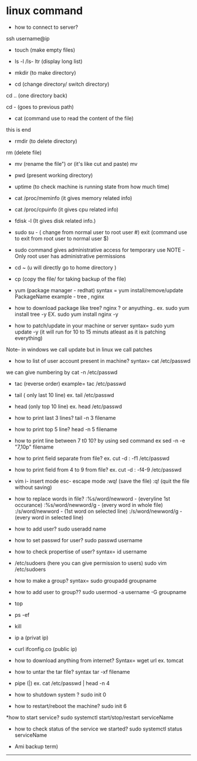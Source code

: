 # linux command

* how to connect to server?

ssh username@ip

* touch (make empty files)

* ls -l /ls- ltr  (display long list)

* mkdir  (to make directory)

* cd   (change directory/ switch directory)

cd .. (one directory back)

cd - (goes to previous path)

* cat (command use to read the content of the file)

this is end


* rmdir (to delete directory)

rm  (delete file)

* mv (rename the file") or (it's like cut and paste)
mv 

* pwd  (present working directory)

* uptime (to check machine is running state from how much time)

* cat /proc/meminfo  (it gives memory related info)
* cat /proc/cpuinfo  (it gives cpu related info)

* fdisk -l   (It gives disk related info.)

* sudo su -  ( change from normal user to root user #)
 exit (command use to exit from root user to normal user $)

* sudo command gives administrative access for temporary use
 NOTE -Only root user has administrative permissions

* cd ~ (u will directly go to home directory )

* cp (copy the file/ for taking backup of the file)

* yum (package manager - redhat)
syntax = yum install/remove/update PackageName
example - tree , nginx

* how to download package like tree? nginx ? or anyuthing..
ex. sudo yum install tree -y
EX. sudo yum install nginx -y

* how to patch/update in your machine or server
syntax= sudo yum update -y  (it  will run for 10 to 15 minuts atleast as it is patching everything)

Note- in windows we call update but in linux we call patches

* how to list of user account present in machine?
syntax=  cat /etc/passwd

we can give numbering by cat -n /etc/passwd

* tac  (reverse order)
example=  tac /etc/passwd

* tail ( only last 10 line)
ex. tail /etc/passwd

* head (only top 10 line)
ex. head /etc/passwd

* how to print last 3 lines?
tail -n 3 filename

* how to print top 5 line?
head -n 5 filename

* how to print line between 7 t0 10?
by using sed command
ex sed -n -e "7,10p" filename

* how to print field separate from file?
ex. cut -d : -f1 /etc/passwd

* how to print field from 4 to 9 from file?
ex.  cut -d : -f4-9 /etc/passwd


* vim
i- insert mode
esc- escape mode
:wq!  (save the file)
:q!    (quit the file without saving)

* how to replace words in file?
:%s/word/newword  - (everyline 1st occurance)
:%s/word/newword/g - (every word in whole file)
:/s/word/newword    - (1st word on selected line)
:/s/word/newword/g  - (every word in selected line)

* how to add user?
sudo useradd name

* how to set passwd for user?
sudo passwd username

* how to check propertise of user?
syntax= id username

* /etc/sudoers (here you can give permission to users)
sudo vim /etc/sudoers

* how to make a group?
syntax= sudo groupadd groupname

* how to add user to group??
sudo usermod -a username -G groupname

* top
* ps -ef
* kill
* ip a  (privat ip)
* curl ifconfig.co (public ip)


* how to download anything from internet?
Syntax=  wget url
ex. tomcat

* how to untar the tar file?
syntax tar -xf filename

* pipe (|)
ex. cat /etc/passwd | head -n 4

* how to shutdown system ?
sudo init 0

* how to restart/reboot the machine?
sudo init 6

*how to start service?
sudo systemctl start/stop/restart serviceName

* how to check status of the service we started?
sudo systemctl status serviceName

* Ami backup term)




----------
